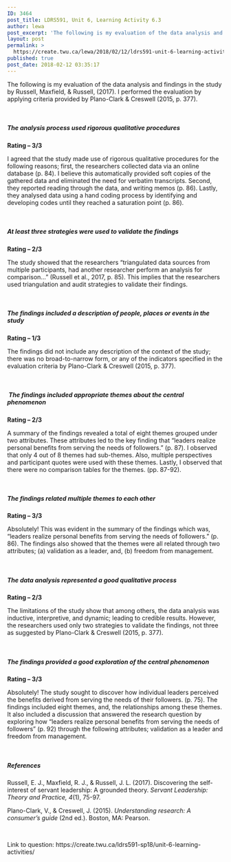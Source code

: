 ```yaml
---
ID: 3464
post_title: LDRS591, Unit 6, Learning Activity 6.3
author: lewa
post_excerpt: 'The following is my evaluation of the data analysis and findings in the study by Russell, Maxfield, &amp; Russell, (2017). I performed the evaluation by applying criteria provided by Plano-Clark &amp; Creswell (2015, p. 377). &nbsp; The analysis process used rigorous qualitative procedures Rating &ndash; 3/3 I agreed that the study made use of rigorous [&hellip;]'
layout: post
permalink: >
  https://create.twu.ca/lewa/2018/02/12/ldrs591-unit-6-learning-activity-6-3/
published: true
post_date: 2018-02-12 03:35:17
---
```

<p>The following is my evaluation of the data analysis and findings in the study by Russell, Maxfield, &amp; Russell, (2017). I performed the evaluation by applying criteria provided by Plano-Clark &amp; Creswell (2015, p. 377).</p>
<p>&nbsp;</p>
<h5><strong>The analysis process used rigorous qualitative procedures</strong></h5>
<p><strong>Rating – 3/3</strong></p>
<p>I agreed that the study made use of rigorous qualitative procedures for the following reasons; first, the researchers collected data via an online database (p. 84). I believe this automatically provided soft copies of the gathered data and eliminated the need for verbatim transcripts. Second, they reported reading through the data, and writing memos (p. 86). Lastly, they analysed data using a hand coding process by identifying and developing codes until they reached a saturation point (p. 86).</p>
<p>&nbsp;</p>
<h5><strong>At least three strategies were used to validate the findings </strong></h5>
<p><strong>Rating – 2/3</strong></p>
<p>The study showed that the researchers “triangulated data sources from multiple participants, had another researcher perform an analysis for comparison…” (Russell et al., 2017, p. 85). This implies that the researchers used triangulation and audit strategies to validate their findings.</p>
<p>&nbsp;</p>
<h5><strong>The findings included a description of people, places or events in the study</strong></h5>
<p><strong>Rating – 1/3</strong></p>
<p>The findings did not include any description of the context of the study; there was no broad-to-narrow form, or any of the indicators specified in the evaluation criteria by Plano-Clark &amp; Creswell (2015, p. 377).</p>
<p><strong> </strong></p>
<h5><strong> </strong><strong>The findings included appropriate themes about the central phenomenon</strong></h5>
<p><strong>Rating – 2/3</strong></p>
<p>A summary of the findings revealed a total of eight themes grouped under two attributes. These attributes led to the key finding that “leaders realize personal benefits from serving the needs of followers.” (p. 87). I observed that only 4 out of 8 themes had sub-themes. Also, multiple perspectives and participant quotes were used with these themes. Lastly, I observed that there were no comparison tables for the themes. (pp. 87-92).</p>
<p>&nbsp;</p>
<h5><strong>The findings related multiple themes to each other</strong></h5>
<p><strong>Rating – 3/3</strong></p>
<p>Absolutely! This was evident in the summary of the findings which was, “leaders realize personal benefits from serving the needs of followers.” (p. 86). The findings also showed that the themes were all related through two attributes; (a) validation as a leader, and, (b) freedom from management.</p>
<p>&nbsp;</p>
<h5><strong>The data analysis represented a good qualitative process</strong></h5>
<p><strong>Rating – 2/3</strong></p>
<p>The limitations of the study show that among others, the data analysis was inductive, interpretive, and dynamic; leading to credible results. However, the researchers used only two strategies to validate the findings, not three as suggested by Plano-Clark &amp; Creswell (2015, p. 377).</p>
<p>&nbsp;</p>
<h5><strong>The findings provided a good exploration of the central phenomenon</strong></h5>
<p><strong>Rating – 3/3</strong></p>
<p>Absolutely! The study sought to discover how individual leaders perceived the benefits derived from serving the needs of their followers. (p. 75). The findings included eight themes, and, the relationships among these themes. It also included a discussion that answered the research question by exploring how “leaders realize personal benefits from serving the needs of followers” (p. 92) through the following attributes; validation as a leader and freedom from management.</p>
<p>&nbsp;</p>
<h5><strong>References</strong></h5>
<p>Russell, E. J., Maxfield, R. J., &amp; Russell, J. L. (2017). Discovering the self-interest of servant leadership: A grounded theory. <em>Servant Leadership: Theory and Practice, 4</em>(1), 75-97.</p>
<p>Plano-Clark, V., &amp; Creswell, J. (2015). <em>Understanding research: A consumer’s guide</em> (2nd ed.). Boston, MA: Pearson.</p>
<p>&nbsp;</p>
<p>Link to question: https://create.twu.ca/ldrs591-sp18/unit-6-learning-activities/</p>